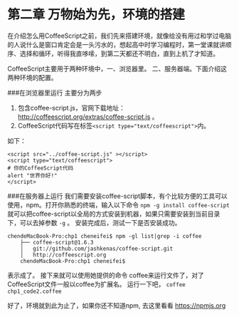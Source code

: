 第二章 万物始为先，环境的搭建
=

在介绍怎么用CoffeeScript之前，我们先来搭建环境，就像给没有用过和学过电脑的人说什么是窗口肯定会是一头污水的，想起高中时学习编程时，第一堂课就讲顺序、选择和循环，听得我直哆嗦，到第二天都还不明白，直到上机了才知道。

CoffeeScript主要用于两种环境中，一、浏览器里。 二、服务器端。下面介绍这两种环境的配置。

###在浏览器里运行
主要分为两步

1. 包含coffee-script.js，官网下载地址：<http://coffeescript.org/extras/coffee-script.js> 。
1. CoffeeScript代码写在标签`<script type="text/coffeescript">`内。



如下：


	<script src="../coffee-script.js" ></script>
	<script type="text/coffeescript">
	# 你的CoffeeScript代码
	alert "世界你好!"
	</script>


###在服务器上运行
我们需要安装coffee-script脚本，有个比较方便的工具可以使用，npm。打开你熟悉的终端，输入以下命令
`npm -g install coffee-script`
就可以把coffee-script以全局的方式安装到机器，如果只需要安装到当前目录下，可以去掉参数 `-g` 。
安装完成后，测试一下是否安装成功。

	chendeMacBook-Pro:chp1 cheneifei$ npm -gl list|grep -i coffee
		├── coffee-script@1.6.3
		│   git://github.com/jashkenas/coffee-script.git
		│   http://coffeescript.org
		chendeMacBook-Pro:chp1 cheneifei$

表示成了。 接下来就可以使用她提供的命令 coffee来运行文件了，对了CoffeeScript文件一般以coffee为扩展名。
运行一下吧， `coffee chp1_code2.coffee`

好了，环境就到此为止了，如果你还不知道npm, 去这里看看 <https://npmjs.org>
